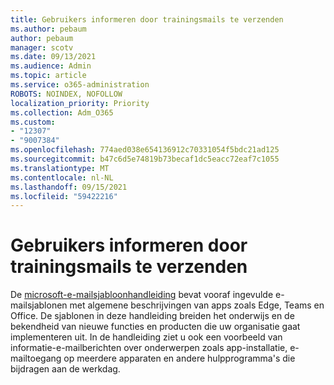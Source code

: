 ```yaml
---
title: Gebruikers informeren door trainingsmails te verzenden
ms.author: pebaum
author: pebaum
manager: scotv
ms.date: 09/13/2021
ms.audience: Admin
ms.topic: article
ms.service: o365-administration
ROBOTS: NOINDEX, NOFOLLOW
localization_priority: Priority
ms.collection: Adm_O365
ms.custom:
- "12307"
- "9007384"
ms.openlocfilehash: 774aed038e654136912c70331054f5bdc21ad125
ms.sourcegitcommit: b47c6d5e74819b73becaf1dc5eacc72eaf7c1055
ms.translationtype: MT
ms.contentlocale: nl-NL
ms.lasthandoff: 09/15/2021
ms.locfileid: "59422216"
---
```

# <a name="educate-users-by-sending-training-emails"></a>Gebruikers informeren door trainingsmails te verzenden

De [microsoft-e-mailsjabloonhandleiding](https://admin.microsoft.com/adminportal/home#/emailtemplates) bevat vooraf ingevulde e-mailsjablonen met algemene beschrijvingen van apps zoals Edge, Teams en Office. De sjablonen in deze handleiding breiden het onderwijs en de bekendheid van nieuwe functies en producten die uw organisatie gaat implementeren uit. In de handleiding ziet u ook een voorbeeld van informatie-e-mailberichten over onderwerpen zoals app-installatie, e-mailtoegang op meerdere apparaten en andere hulpprogramma's die bijdragen aan de werkdag.
